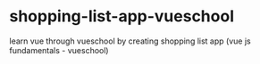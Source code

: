 # shopping-list-app-vueschool
learn vue through vueschool by creating shopping list app (vue js fundamentals - vueschool)
